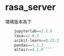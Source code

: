 # rasa_server  
環境版本為下
```py
    jupyterlab==2.2.9
    rasa==2.0.2
    scikit-learn==0.23.2
    pandas==1.1.3
    altair==4.1.0````

